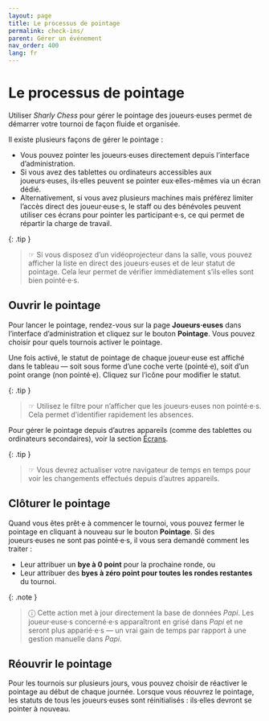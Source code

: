 ```yaml
---
layout: page
title: Le processus de pointage
permalink: check-ins/
parent: Gérer un événement
nav_order: 400
lang: fr
---
```


# Le processus de pointage

Utiliser _Sharly Chess_ pour gérer le pointage des joueurs·euses permet de démarrer votre tournoi de façon fluide et organisée.

Il existe plusieurs façons de gérer le pointage :

- Vous pouvez pointer les joueurs·euses directement depuis l’interface d’administration.
- Si vous avez des tablettes ou ordinateurs accessibles aux joueurs·euses, ils·elles peuvent se pointer eux·elles-mêmes via un écran dédié.
- Alternativement, si vous avez plusieurs machines mais préférez limiter l’accès direct des joueur·euse·s, le staff ou des bénévoles peuvent utiliser ces écrans pour pointer les participant·e·s, ce qui permet de répartir la charge de travail.

{: .tip }
> ☞ Si vous disposez d’un vidéoprojecteur dans la salle, vous pouvez afficher la liste en direct des joueurs·euses et de leur statut de pointage. Cela leur permet de vérifier immédiatement s’ils·elles sont bien pointé·e·s.

## Ouvrir le pointage

Pour lancer le pointage, rendez-vous sur la page **Joueurs·euses** dans l’interface d’administration et cliquez sur le bouton **Pointage**. Vous pouvez choisir pour quels tournois activer le pointage.

Une fois activé, le statut de pointage de chaque joueur·euse est affiché dans le tableau — soit sous forme d’une coche verte (pointé·e), soit d’un point orange (non pointé·e). Cliquez sur l’icône pour modifier le statut.

{: .tip }
> ☞ Utilisez le filtre pour n’afficher que les joueurs·euses non pointé·e·s. Cela permet d’identifier rapidement les absences.

Pour gérer le pointage depuis d’autres appareils (comme des tablettes ou ordinateurs secondaires), voir la section [Écrans](/screens).

{: .tip }
> ☞ Vous devrez actualiser votre navigateur de temps en temps pour voir les changements effectués depuis d’autres appareils.

## Clôturer le pointage

Quand vous êtes prêt·e à commencer le tournoi, vous pouvez fermer le pointage en cliquant à nouveau sur le bouton **Pointage**. Si des joueurs·euses ne sont pas pointé·e·s, il vous sera demandé comment les traiter :

- Leur attribuer un **bye à 0 point** pour la prochaine ronde, ou
- Leur attribuer des **byes à zéro point pour toutes les rondes restantes** du tournoi.

{: .note }
> ⓘ Cette action met à jour directement la base de données _Papi_. Les joueur·euse·s concerné·e·s apparaîtront en grisé dans _Papi_ et ne seront plus apparié·e·s — un vrai gain de temps par rapport à une gestion manuelle dans _Papi_.

## Réouvrir le pointage

Pour les tournois sur plusieurs jours, vous pouvez choisir de réactiver le pointage au début de chaque journée. Lorsque vous réouvrez le pointage, les statuts de tous les joueurs·euses sont réinitialisés : ils·elles devront se pointer à nouveau.
